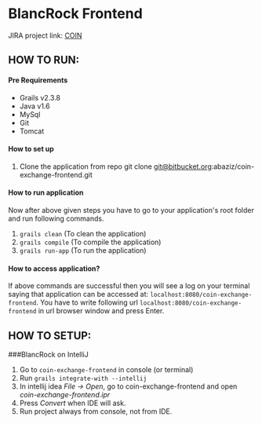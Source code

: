# BlancRock Frontend

JIRA project link: [COIN](https://aurorasolutions.atlassian.net/browse/COIN)

## HOW TO RUN:

#### Pre Requirements
  - Grails v2.3.8
  - Java v1.6
  - MySql
  - Git
  - Tomcat

#### How to set up
  1. Clone the application from repo
        git clone git@bitbucket.org:abaziz/coin-exchange-frontend.git

#### How to run application
Now after above given steps you have to go to your application's root folder and run following commands.

  1. `grails clean` (To clean the application)
  2. `grails compile` (To compile the application)
  3. `grails run-app` (To run the application)

#### How to access application?
If above commands are successful then you will see a log on your terminal saying that application can be accessed at: `localhost:8080/coin-exchange-frontend`.
You have to write following url `localhost:8080/coin-exchange-frontend` in url browser window and press Enter.

## HOW TO SETUP:

###BlancRock on IntelliJ
  1. Go to `coin-exchange-frontend` in console (or terminal)
  2. Run `grails integrate-with --intellij`
  3. In intellij idea _File -> Open_, go to coin-exchange-frontend and open _coin-exchange-frontend.ipr_
  4. Press _Convert_ when IDE will ask.
  5. Run project always from console, not from IDE.


